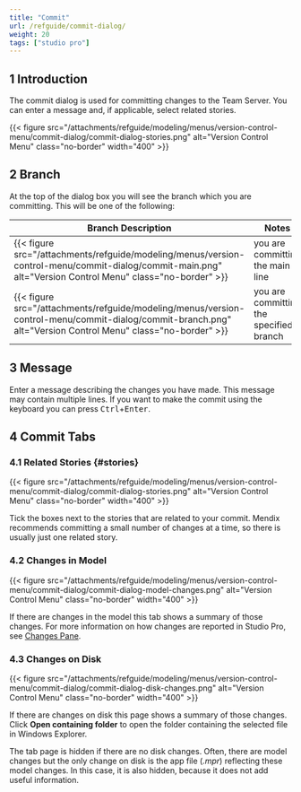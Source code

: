 ```yaml
---
title: "Commit"
url: /refguide/commit-dialog/
weight: 20
tags: ["studio pro"]
---
```


## 1 Introduction

The commit dialog is used for committing changes to the Team Server. You can enter a message and, if applicable, select related stories.

{{< figure src="/attachments/refguide/modeling/menus/version-control-menu/commit-dialog/commit-dialog-stories.png" alt="Version Control Menu" class="no-border" width="400" >}}

## 2 Branch

At the top of the dialog box you will see the branch which you are committing. This will be one of the following:

| Branch Description | Notes |
| --- | --- |
| {{< figure src="/attachments/refguide/modeling/menus/version-control-menu/commit-dialog/commit-main.png" alt="Version Control Menu" class="no-border" >}} |  you are committing the main line |
| {{< figure src="/attachments/refguide/modeling/menus/version-control-menu/commit-dialog/commit-branch.png" alt="Version Control Menu" class="no-border" >}} |  you are committing the specified branch |

## 3 Message

Enter a message describing the changes you have made. This message may contain multiple lines. If you want to make the commit using the keyboard you can press <kbd>Ctrl</kbd>+<kbd>Enter</kbd>.

## 4 Commit Tabs

### 4.1 Related Stories {#stories}

{{< figure src="/attachments/refguide/modeling/menus/version-control-menu/commit-dialog/commit-dialog-stories.png" alt="Version Control Menu" class="no-border" width="400" >}}

Tick the boxes next to the stories that are related to your commit. Mendix recommends committing a small number of changes at a time, so there is usually just one related story.

### 4.2 Changes in Model

{{< figure src="/attachments/refguide/modeling/menus/version-control-menu/commit-dialog/commit-dialog-model-changes.png" alt="Version Control Menu" class="no-border" width="400" >}}

If there are changes in the model this tab shows a summary of those changes. For more information on how changes are reported in Studio Pro, see [Changes Pane](/refguide/changes-pane/).

### 4.3 Changes on Disk

{{< figure src="/attachments/refguide/modeling/menus/version-control-menu/commit-dialog/commit-dialog-disk-changes.png" alt="Version Control Menu" class="no-border" width="400" >}}

If there are changes on disk this page shows a summary of those changes. Click **Open containing folder** to open the folder containing the selected file in Windows Explorer.

The tab page is hidden if there are no disk changes. Often, there are model changes but the only change on disk is the app file (*.mpr*) reflecting these model changes. In this case, it is also hidden, because it does not add useful information.
